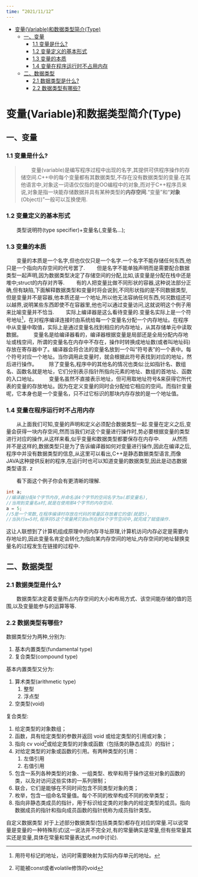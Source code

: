 ```yaml
---
time: “2021/11/12”
---
```

<!-- @import "[TOC]" {cmd="toc" depthFrom=1 depthTo=6 orderedList=false} -->

<!-- code_chunk_output -->

- [变量(Variable)和数据类型简介(Type)](#变量variable和数据类型简介type)
  - [一、变量](#一-变量)
    - [1.1 变量是什么?](#11-变量是什么)
    - [1.2 变量定义的基本形式](#12-变量定义的基本形式)
    - [1.3 变量的本质](#13-变量的本质)
    - [1.4 变量在程序运行时不占用内存](#14-变量在程序运行时不占用内存)
  - [二、数据类型](#二-数据类型)
    - [2.1 数据类型是什么?](#21-数据类型是什么)
    - [2.2 数据类型有哪些?](#22-数据类型有哪些)

<!-- /code_chunk_output -->

# 变量(Variable)和数据类型简介(Type)

## 一、变量

### 1.1 变量是什么?

>&emsp;&emsp;变量(variable)是编写程序过程中出现的名字,其提供可供程序操作的存储空间.C++中的每个变量都有其数据类型,不存在没有数据类型的变量.在其他语言中,对象这一词语仅仅指的是OO编程中的对象,而对于C++程序员来说,对象是指一块能存储数据并具有某种类型的**内存空间**.“变量”和“**对象**(Object))”一般可以互换使用.

### 1.2 变量定义的基本形式
&emsp;&emsp;类型说明符(type specifier)+变量名(,变量名...);

### 1.3 变量的本质
&emsp;&emsp;变量的本质是一个名字,但也仅仅只是一个名字.一个名字不能存储任何东西,他只是一个指向内存空间的代号罢了.
&emsp;&emsp;但是名字不能单独声明而是需要配合数据类型一起声明,因为数据类型决定了存储空间的分配,比如,该变量是分配在栈中还是堆中;struct的内存对齐等.
&emsp;&emsp;有的人把变量比做不同形状的容器,这种说法部分正确,但有缺陷,下面解释数据类型和变量时将会说到,不同形状指的是不同数据类型,但是变量并不是容器,他本质还是一个地址,所以他无法容纳任何东西,何况数组还可以越界,说明某些东西即使不在容器里,他也可以通过变量访问,这就说明这个例子用来比喻变量并不恰当.
&emsp;&emsp;实际上编译器是这么看待变量的.变量名实际上是一个符号地址[^1]，在对程序编译连接时由系统给每一个变量名分配一个内存地址。在程序中从变量中取值，实际上是通过变量名找到相应的内存地址，从其存储单元中读取数据。
&emsp;&emsp;变量名是给编译器看的，编译器根据变量是局部还是全局分配内存地址或栈空间，所谓的变量名在内存中不存在，操作时转换成地址数(或者叫地址码)存放在寄存器中了。编译器会将合法的变量名放到一个叫“符号表”的一个表中。每个符号对应一个地址。当你调用此变量时，就会根据此符号表找到对应的地址，然后进行操作。
&emsp;&emsp;除了变量名,程序中的其他名的情况也类似:比如指针名、数组名、函数名就是地址，它们分别表示指针所指向元素的地址、数组的首地址、函数的入口地址。
&emsp;&emsp;变量名虽然不直接表示地址，但可用取地址符号&来获得它所代表的变量的存放地址。因为在定义变量的同时会分配给它相应的空间。而指针变量呢，它本身也是一个变量名，只不过它标识的那块内存存放的是一个地址值。

### 1.4 变量在程序运行时不占用内存
&emsp;&emsp;从上面我们可知,变量的声明和定义必须配合数据类型一起.变量在定义之后,变量会获得一块内存空间,然而当我们对这个变量进行操作时,势必要根据变量的类型进行对应的操作,从这样来看,似乎变量和数据类型都要保存在内存中.
&emsp;&emsp;从然而并不是这样的,数据类型只是为了告诉编译器如何对变量进行操作,因此在编译之后,程序中并没有数据类型的信息,从这里可以看出,C++是静态数据类型语言,而像JAVA这种提供反射的程序,在运行时也可以知道变量的数据类型,因此是动态数据类型语言.
z
[^1]: 用符号标记的地址，访问时需要映射为实际内存单元的地址。

&emsp;&emsp;看下面这个例子你会有更清晰的理解.
```C++
int a;
//编译器分配4个字节内存,并命名该4个字节的空间名字为a(即变量名),
//当用到变量名a时,就是在使用那4个字节的内存空间.
a = 5;
//5是一个常数,在程序编译时存放在代码的常量区存放着它的值(就是5),
//当执行a=5时,程序将5这个常量拷贝到a所在的4个字节空间中,就完成了赋值操作.
```

这让人联想到了计算机组成原理中的内存寻址原理,计算机访问内存必定是需要内存地址的,因此变量名肯定会转化为指向某内存空间的地址,内存空间的地址替换变量名的过程发生在链接的过程中.

## 二、数据类型
### 2.1 数据类型是什么?
&emsp;&emsp;数据类型决定着变量所占内存空间的大小和布局方式、该空间能存储的值的范围,以及变量能参与的运算等等.

### 2.2 数据类型有哪些?
数据类型分为两种,分别为:
1. 基本内置类型(fundamental type)
2. 复合类型(compound type)

基本内置类型又分为:
1. 算术类型(arithmetic type)
   1. 整型
   2. 浮点型
2. 空类型(void)

复合类型:
1. 给定类型的对象数组；
2. 函数，具有给定类型的参数并返回 void 或给定类型的引用或对象；
3. 指向 cv void[^2]或给定类型的对象或函数（包括类的静态成员）的指针；
4. 对给定类型的对象或函数的引用。有两种类型的引用：
   1. 左值引用
   2. 右值引用
5. 包含一系列各种类型的对象、一组类型、枚举和用于操作这些对象的函数的类，以及对访问这些实体的一系列限制；
6. 联合，它们是能够在不同时间包含不同类型对象的类；
7. 枚举，包含一组命名常量值。每个不同的枚举构成不同的枚举类型；
8.  指向非静态类成员的指针，用于标识给定类的对象内的给定类型的成员。指向数据成员的指针和指向成员函数的指针统称为成员指针类型。

自定义数据类型
对于上述部分数据类型(包括类类型)都存在对应的常量.可以说常量是变量的一种特殊形式(这一说法并不完全对,有的常量确实是常量,但有些常量其实还是变量,具体在常量和常量表达式.md中讨论).

[^2]: 可能被const或者volatile修饰的void